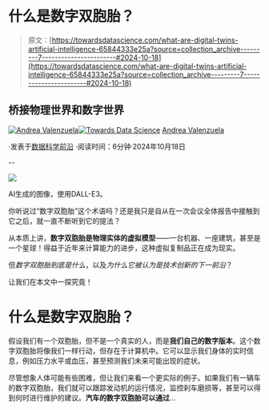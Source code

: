 # 什么是数字双胞胎？

> 原文：[https://towardsdatascience.com/what-are-digital-twins-artificial-intelligence-65844333e25a?source=collection_archive---------7-----------------------#2024-10-18](https://towardsdatascience.com/what-are-digital-twins-artificial-intelligence-65844333e25a?source=collection_archive---------7-----------------------#2024-10-18)

## 桥接物理世界和数字世界

[](https://medium.com/@andvalenzuela?source=post_page---byline--65844333e25a--------------------------------)[![Andrea Valenzuela](../Images/ddfc1534af92413fd91076f826cc49b6.png)](https://medium.com/@andvalenzuela?source=post_page---byline--65844333e25a--------------------------------)[](https://towardsdatascience.com/?source=post_page---byline--65844333e25a--------------------------------)[![Towards Data Science](../Images/a6ff2676ffcc0c7aad8aaf1d79379785.png)](https://towardsdatascience.com/?source=post_page---byline--65844333e25a--------------------------------) [Andrea Valenzuela](https://medium.com/@andvalenzuela?source=post_page---byline--65844333e25a--------------------------------)

·发表于[数据科学前沿](https://towardsdatascience.com/?source=post_page---byline--65844333e25a--------------------------------) ·阅读时间：6分钟·2024年10月18日

--

![](../Images/ad91d8f3767cde54117fcaf745bbb19d.png)

AI生成的图像，使用DALL-E3。

你听说过“数字双胞胎”这个术语吗？还是我只是自从在一次会议全体报告中接触到它之后，就一直不断听到它的提法？

从本质上讲，**数字双胞胎是物理实体的虚拟模型**——一台机器、一座建筑，甚至是一个星球！得益于近年来计算能力的进步，这种虚拟复制品正在成为现实。

但*数字双胞胎到底是什么*，以及*为什么它被认为是技术创新的下一前沿*？

让我们在本文中一探究竟！

# 什么是数字双胞胎？

假设我们有一个双胞胎，但不是一个真实的人，而是**我们自己的数字版本**。这个数字双胞胎将像我们一样行动，但存在于计算机中。它可以显示我们身体的实时信息，例如压力水平或血压，甚至预测我们未来可能出现的症状。

尽管想象人体可能有些困难，但让我们来看一个更实际的例子。如果我们有一辆车的数字双胞胎，我们就可以跟踪发动机的运行情况，监控刹车磨损等，甚至可以得到何时进行维护的建议。**汽车的数字双胞胎可以通过**…
